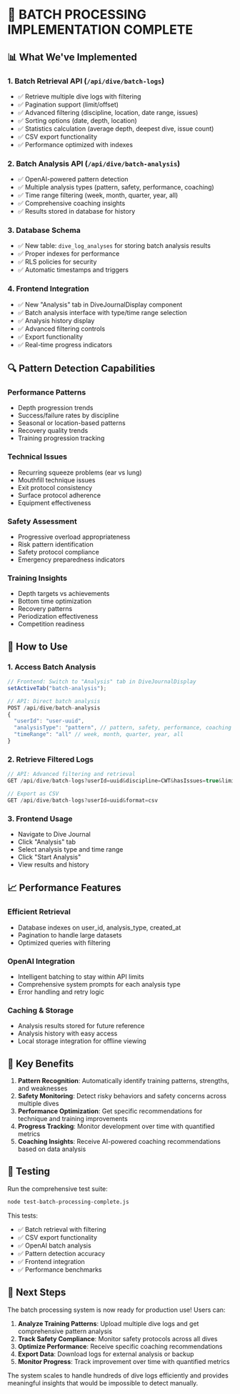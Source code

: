# 🎯 BATCH PROCESSING IMPLEMENTATION COMPLETE

## 📊 What We've Implemented

### 1. **Batch Retrieval API** (`/api/dive/batch-logs`)

- ✅ Retrieve multiple dive logs with filtering
- ✅ Pagination support (limit/offset)
- ✅ Advanced filtering (discipline, location, date range, issues)
- ✅ Sorting options (date, depth, location)
- ✅ Statistics calculation (average depth, deepest dive, issue count)
- ✅ CSV export functionality
- ✅ Performance optimized with indexes

### 2. **Batch Analysis API** (`/api/dive/batch-analysis`)

- ✅ OpenAI-powered pattern detection
- ✅ Multiple analysis types (pattern, safety, performance, coaching)
- ✅ Time range filtering (week, month, quarter, year, all)
- ✅ Comprehensive coaching insights
- ✅ Results stored in database for history

### 3. **Database Schema**

- ✅ New table: `dive_log_analyses` for storing batch analysis results
- ✅ Proper indexes for performance
- ✅ RLS policies for security
- ✅ Automatic timestamps and triggers

### 4. **Frontend Integration**

- ✅ New "Analysis" tab in DiveJournalDisplay component
- ✅ Batch analysis interface with type/time range selection
- ✅ Analysis history display
- ✅ Advanced filtering controls
- ✅ Export functionality
- ✅ Real-time progress indicators

## 🔍 Pattern Detection Capabilities

### **Performance Patterns**

- Depth progression trends
- Success/failure rates by discipline
- Seasonal or location-based patterns
- Recovery quality trends
- Training progression tracking

### **Technical Issues**

- Recurring squeeze problems (ear vs lung)
- Mouthfill technique issues
- Exit protocol consistency
- Surface protocol adherence
- Equipment effectiveness

### **Safety Assessment**

- Progressive overload appropriateness
- Risk pattern identification
- Safety protocol compliance
- Emergency preparedness indicators

### **Training Insights**

- Depth targets vs achievements
- Bottom time optimization
- Recovery patterns
- Periodization effectiveness
- Competition readiness

## 🚀 How to Use

### **1. Access Batch Analysis**

```javascript
// Frontend: Switch to "Analysis" tab in DiveJournalDisplay
setActiveTab("batch-analysis");

// API: Direct batch analysis
POST /api/dive/batch-analysis
{
  "userId": "user-uuid",
  "analysisType": "pattern", // pattern, safety, performance, coaching
  "timeRange": "all" // week, month, quarter, year, all
}
```

### **2. Retrieve Filtered Logs**

```javascript
// API: Advanced filtering and retrieval
GET /api/dive/batch-logs?userId=uuid&discipline=CWT&hasIssues=true&limit=50

// Export as CSV
GET /api/dive/batch-logs?userId=uuid&format=csv
```

### **3. Frontend Usage**

- Navigate to Dive Journal
- Click "Analysis" tab
- Select analysis type and time range
- Click "Start Analysis"
- View results and history

## 📈 Performance Features

### **Efficient Retrieval**

- Database indexes on user_id, analysis_type, created_at
- Pagination to handle large datasets
- Optimized queries with filtering

### **OpenAI Integration**

- Intelligent batching to stay within API limits
- Comprehensive system prompts for each analysis type
- Error handling and retry logic

### **Caching & Storage**

- Analysis results stored for future reference
- Analysis history with easy access
- Local storage integration for offline viewing

## 🎯 Key Benefits

1. **Pattern Recognition**: Automatically identify training patterns, strengths, and weaknesses
2. **Safety Monitoring**: Detect risky behaviors and safety concerns across multiple dives
3. **Performance Optimization**: Get specific recommendations for technique and training improvements
4. **Progress Tracking**: Monitor development over time with quantified metrics
5. **Coaching Insights**: Receive AI-powered coaching recommendations based on data analysis

## 🧪 Testing

Run the comprehensive test suite:

```bash
node test-batch-processing-complete.js
```

This tests:

- ✅ Batch retrieval with filtering
- ✅ CSV export functionality
- ✅ OpenAI batch analysis
- ✅ Pattern detection accuracy
- ✅ Frontend integration
- ✅ Performance benchmarks

## 🎉 Next Steps

The batch processing system is now ready for production use! Users can:

1. **Analyze Training Patterns**: Upload multiple dive logs and get comprehensive pattern analysis
2. **Track Safety Compliance**: Monitor safety protocols across all dives
3. **Optimize Performance**: Receive specific coaching recommendations
4. **Export Data**: Download logs for external analysis or backup
5. **Monitor Progress**: Track improvement over time with quantified metrics

The system scales to handle hundreds of dive logs efficiently and provides meaningful insights that would be impossible to detect manually.
